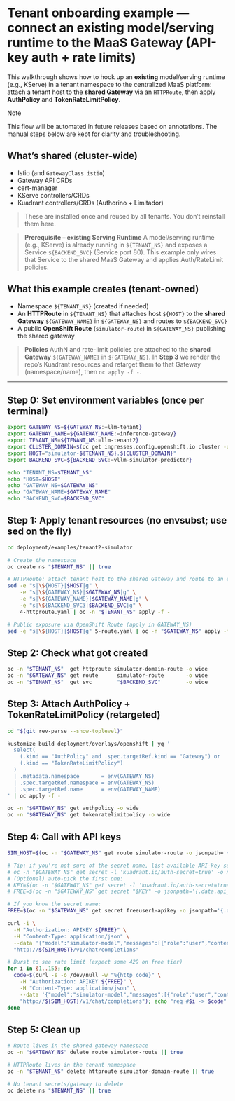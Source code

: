 # Tenant onboarding example — connect an existing model/serving runtime to the MaaS Gateway (API-key auth + rate limits)

This walkthrough shows how to hook up an **existing** model/serving runtime (e.g., KServe) in a tenant namespace to the centralized MaaS platform: attach a tenant host to the **shared Gateway** via an `HTTPRoute`, then apply **AuthPolicy** and **TokenRateLimitPolicy**.

> [!NOTE]
> This flow will be automated in future releases based on annotations. The manual steps below are kept for clarity and troubleshooting.

## What’s shared (cluster-wide)
- Istio (and `GatewayClass istio`)
- Gateway API CRDs
- cert-manager
- KServe controllers/CRDs
- Kuadrant controllers/CRDs (Authorino + Limitador)

> These are installed once and reused by all tenants. You don’t reinstall them here.

> **Prerequisite – existing Serving Runtime**
> A model/serving runtime (e.g., KServe) is already running in `${TENANT_NS}` and exposes a
> Service `${BACKEND_SVC}` (Service port 80). This example only wires that Service to the
> shared MaaS Gateway and applies Auth/RateLimit policies.

## What this example creates (tenant-owned)
- Namespace `${TENANT_NS}` (created if needed)
- An **HTTPRoute** in `${TENANT_NS}` that attaches host `${HOST}` to the **shared Gateway**
  `${GATEWAY_NAME}` in `${GATEWAY_NS}` and routes to `${BACKEND_SVC}`
- A public **OpenShift Route** (`simulator-route`) in `${GATEWAY_NS}` publishing the shared gateway


> **Policies**
> AuthN and rate-limit policies are attached to the **shared Gateway** `${GATEWAY_NAME}` in
> `${GATEWAY_NS}`. In **Step 3** we render the repo’s Kuadrant resources and retarget them to
> that Gateway (namespace/name), then `oc apply -f -`.

---

## Step 0: Set environment variables (once per terminal)
```bash
export GATEWAY_NS=${GATEWAY_NS:=llm-tenant}
export GATEWAY_NAME=${GATEWAY_NAME:=inference-gateway}
export TENANT_NS=${TENANT_NS:=llm-tenant2}
export CLUSTER_DOMAIN=$(oc get ingresses.config.openshift.io cluster -o jsonpath='{.spec.domain}')
export HOST="simulator-${TENANT_NS}.${CLUSTER_DOMAIN}"
export BACKEND_SVC=${BACKEND_SVC:=vllm-simulator-predictor}

echo "TENANT_NS=$TENANT_NS"
echo "HOST=$HOST"
echo "GATEWAY_NS=$GATEWAY_NS"
echo "GATEWAY_NAME=$GATEWAY_NAME"
echo "BACKEND_SVC=$BACKEND_SVC"
```

## Step 1: Apply tenant resources (no envsubst; use sed on the fly)
```bash
cd deployment/examples/tenant2-simulator

# Create the namespace
oc create ns "$TENANT_NS" || true

# HTTPRoute: attach tenant host to the shared Gateway and route to an existing Service
sed -e "s|\${HOST}|$HOST|g" \
    -e "s|\${GATEWAY_NS}|$GATEWAY_NS|g" \
    -e "s|\${GATEWAY_NAME}|$GATEWAY_NAME|g" \
    -e "s|\${BACKEND_SVC}|$BACKEND_SVC|g" \
    4-httproute.yaml | oc -n "$TENANT_NS" apply -f -

# Public exposure via OpenShift Route (apply in GATEWAY_NS)
sed -e "s|\${HOST}|$HOST|g" 5-route.yaml | oc -n "$GATEWAY_NS" apply -f -
```
## Step 2: Check what got created
```bash
oc -n "$TENANT_NS"  get httproute simulator-domain-route -o wide
oc -n "$GATEWAY_NS" get route      simulator-route       -o wide
oc -n "$TENANT_NS"  get svc        "$BACKEND_SVC"        -o wide
```

## Step 3: Attach AuthPolicy + TokenRateLimitPolicy (retargeted)
```bash
cd "$(git rev-parse --show-toplevel)"

kustomize build deployment/overlays/openshift | yq '
  select(
    (.kind == "AuthPolicy" and .spec.targetRef.kind == "Gateway") or
    (.kind == "TokenRateLimitPolicy")
  )
  | .metadata.namespace       = env(GATEWAY_NS)
  | .spec.targetRef.namespace = env(GATEWAY_NS)
  | .spec.targetRef.name      = env(GATEWAY_NAME)
' | oc apply -f -

oc -n "$GATEWAY_NS" get authpolicy -o wide
oc -n "$GATEWAY_NS" get tokenratelimitpolicy -o wide

```

## Step 4: Call with API keys
```bash
SIM_HOST=$(oc -n "$GATEWAY_NS" get route simulator-route -o jsonpath='{.spec.host}')

# Tip: if you're not sure of the secret name, list available API-key secrets on the shared gateway:
# oc -n "$GATEWAY_NS" get secret -l 'kuadrant.io/auth-secret=true' -o name
# (Optional) auto-pick the first one:
# KEY=$(oc -n "$GATEWAY_NS" get secret -l 'kuadrant.io/auth-secret=true' -o jsonpath='{.items[0].metadata.name}')
# FREE=$(oc -n "$GATEWAY_NS" get secret "$KEY" -o jsonpath='{.data.api_key}' | base64 -d)

# If you know the secret name:
FREE=$(oc -n "$GATEWAY_NS" get secret freeuser1-apikey -o jsonpath='{.data.api_key}' | base64 -d)

curl -i \
  -H "Authorization: APIKEY ${FREE}" \
  -H "Content-Type: application/json" \
  --data '{"model":"simulator-model","messages":[{"role":"user","content":"Hello!"}]}' \
  "http://${SIM_HOST}/v1/chat/completions"

# Burst to see rate limit (expect some 429 on free tier)
for i in {1..15}; do
  code=$(curl -s -o /dev/null -w "%{http_code}" \
    -H "Authorization: APIKEY ${FREE}" \
    -H "Content-Type: application/json" \
    --data '{"model":"simulator-model","messages":[{"role":"user","content":"Hello"}],"max_tokens":10}' \
    "http://${SIM_HOST}/v1/chat/completions"); echo "req #$i -> $code"
done
```

## Step 5: Clean up
```bash
# Route lives in the shared gateway namespace
oc -n "$GATEWAY_NS" delete route simulator-route || true

# HTTPRoute lives in the tenant namespace
oc -n "$TENANT_NS" delete httproute simulator-domain-route || true

# No tenant secrets/gateway to delete
oc delete ns "$TENANT_NS" || true
```